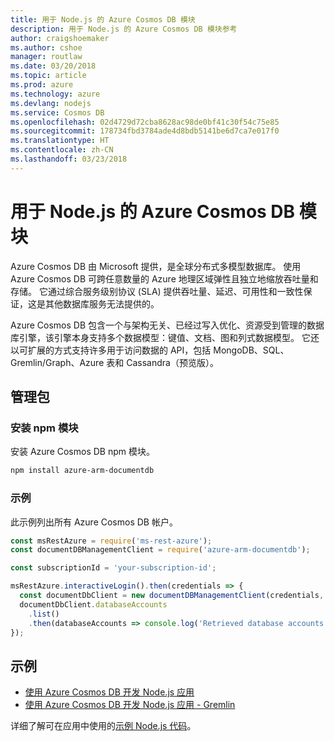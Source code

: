 ```yaml
---
title: 用于 Node.js 的 Azure Cosmos DB 模块
description: 用于 Node.js 的 Azure Cosmos DB 模块参考
author: craigshoemaker
ms.author: cshoe
manager: routlaw
ms.date: 03/20/2018
ms.topic: article
ms.prod: azure
ms.technology: azure
ms.devlang: nodejs
ms.service: Cosmos DB
ms.openlocfilehash: 02d4729d72cba8628ac98de0bf41c30f54c75e85
ms.sourcegitcommit: 178734fbd3784ade4d8bdb5141be6d7ca7e017f0
ms.translationtype: HT
ms.contentlocale: zh-CN
ms.lasthandoff: 03/23/2018
---
```

# <a name="azure-cosmos-db-modules-for-nodejs"></a>用于 Node.js 的 Azure Cosmos DB 模块

Azure Cosmos DB 由 Microsoft 提供，是全球分布式多模型数据库。 使用 Azure Cosmos DB 可跨任意数量的 Azure 地理区域弹性且独立地缩放吞吐量和存储。 它通过综合服务级别协议 (SLA) 提供吞吐量、延迟、可用性和一致性保证，这是其他数据库服务无法提供的。

Azure Cosmos DB 包含一个与架构无关、已经过写入优化、资源受到管理的数据库引擎，该引擎本身支持多个数据模型：键值、文档、图和列式数据模型。 它还以可扩展的方式支持许多用于访问数据的 API，包括 MongoDB、SQL、Gremlin/Graph、Azure 表和 Cassandra（预览版）。

## <a name="management-package"></a>管理包

### <a name="install-the-npm-module"></a>安装 npm 模块 

安装 Azure Cosmos DB npm 模块。

```bash
npm install azure-arm-documentdb
```

### <a name="example"></a>示例

此示例列出所有 Azure Cosmos DB 帐户。

```javascript
const msRestAzure = require('ms-rest-azure');
const documentDBManagementClient = require('azure-arm-documentdb');

const subscriptionId = 'your-subscription-id';

msRestAzure.interactiveLogin().then(credentials => {
  const documentDbClient = new documentDBManagementClient(credentials, subscriptionId);
  documentDbClient.databaseAccounts
    .list()
    .then(databaseAccounts => console.log('Retrieved database accounts: ', databaseAccounts));
});
```

## <a name="samples"></a>示例

* [使用 Azure Cosmos DB 开发 Node.js 应用](https://azure.microsoft.com/resources/samples/azure-cosmos-db-documentdb-nodejs-getting-started/)
* [使用 Azure Cosmos DB 开发 Node.js 应用 - Gremlin](https://azure.microsoft.com/resources/samples/azure-cosmos-db-graph-nodejs-getting-started/)

详细了解可在应用中使用的[示例 Node.js 代码](https://azure.microsoft.com/resources/samples/?platform=nodejs)。
